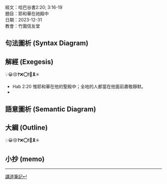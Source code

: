 經文：哈巴谷書2:20; 3:16-19   
題目：耶和華在祂殿中   
日期：2023-12-31   
教會：竹圍信友堂   


## 句法圖析 (Syntax Diagram)

## 解經 (Exegesis)
💡😀😢❓❌⭕❗🎀🎗️✳️

- Hab 2:20 惟耶和華在他的聖殿中；全地的人都當在他面前肅敬靜默。
- 
## 語意圖析 (Semantic Diagram)

## 大綱 (Outline)
💡😀😢❓❌⭕❗🎀🎗️✳️

## 小抄 (memo)




---


[講道筆記↵](README.md)


